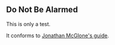 ## Do Not Be Alarmed

This is only a test.

It conforms to [Jonathan McGlone's guide](http://jmcglone.com/guides/github-pages/).
